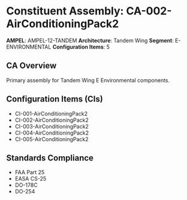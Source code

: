 # Constituent Assembly: CA-002-AirConditioningPack2

**AMPEL**: AMPEL-12-TANDEM
**Architecture**: Tandem Wing
**Segment**: E-ENVIRONMENTAL
**Configuration Items**: 5

## CA Overview
Primary assembly for Tandem Wing E Environmental components.

## Configuration Items (CIs)
- CI-001-AirConditioningPack2
- CI-002-AirConditioningPack2
- CI-003-AirConditioningPack2
- CI-004-AirConditioningPack2
- CI-005-AirConditioningPack2

## Standards Compliance
- FAA Part 25
- EASA CS-25
- DO-178C
- DO-254
